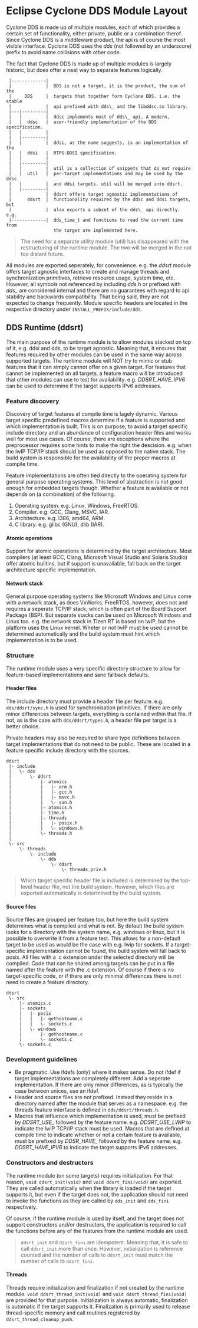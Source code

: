 # Eclipse Cyclone DDS Module Layout

Cyclone DDS is made up of multiple modules, each of which provides a certain
set of functionality, either private, public or a combination therof. Since
Cyclone DDS is a middleware product, the api is of course the most visible
interface. Cyclone DDS uses the *dds* (not followed by an underscore) prefix
to avoid name collisions with other code.

The fact that Cyclone DDS is made up of multiple modules is largely historic,
but does offer a neat way to separate features logically.

     |-------------|
     |             |  DDS is not a target, it is the product, the sum of the
     |     DDS     |  targets that together form Cyclone DDS. i.e. the stable
     |             |  api prefixed with dds\_ and the libddsc.so library.
     |---|---------|
     |   |         |  ddsc implements most of dds\_ api. A modern,
     |   |  ddsc   |  user-friendly implementation of the DDS specification.
     |   |         |
     |   |---------|
     |   |         |  ddsi, as the name suggests, is an implementation of the
     |   |  ddsi   |  RTPS-DDSI specification.
     |   |         |
     |   |---------|
     |   |         |  util is a collection of snippets that do not require
     |   |  util   |  per-target implementations and may be used by the ddsc
     |   |         |  and ddsi targets. util will be merged into ddsrt.
     |   |---------|
     |             |  ddsrt offers target agnostic implementations of
     |      ddsrt  |  functionality required by the ddsc and ddsi targets, but
     |             |  also exports a subset of the dds\_ api directly. e.g.
     |-------------|  dds_time_t and functions to read the current time from
                      the target are implemented here.

> The need for a separate utility module (util) has disappeared with the
> restructuring of the runtime module. The two will be merged in the not too
> distant future.

All modules are exported seperately, for convenience. e.g. the *ddsrt* module
offers target agnostic interfaces to create and manage threads and
synchronization primitives, retrieve resource usage, system time, etc.
However, all symbols not referenced by including *dds.h* or prefixed with
*dds_* are considered internal and there are no guarantees with regard to api
stability and backwards compatibility. That being said, they are not expected
to change frequently. Module specific headers are located in the respective
directory under `INSTALL_PREFIX/include/dds`.


## DDS Runtime (ddsrt)
The main purpose of the runtime module is to allow modules stacked on top of
it, e.g. ddsi and dds, to be target agnostic. Meaning that, it ensures that
features required by other modules can be used in the same way across supported
targets. The runtime module will NOT try to mimic or stub features that it can
simply cannot offer on a given target. For features that cannot be implemented
on all targets, a feature macro will be introduced that other modules can use
to test for availability. e.g. *DDSRT_HAVE_IPV6* can be used to determine if
the target supports IPv6 addresses.


### Feature discovery
Discovery of target features at compile time is lagely dynamic. Various target
specific predefined macros determine if a feature is supported and which
implementation is built. This is on purpose, to avoid a target specific
include directory and an abundance of configuration header files and works
well for most use cases. Of course, there are exceptions where the preprocessor
requires some hints to make the right the descision. e.g. when the lwIP TCP/IP
stack should be used as opposed to the native stack. The build system is
responsible for the availability of the proper macros at compile time.

Feature implementations are often tied directly to the operating system for
general purpose operating systems. This level of abstraction is not good
enough for embedded targets though. Whether a feature is available or not
depends on (a combination) of the following.

1. Operating system. e.g. Linux, Windows, FreeRTOS.
2. Compiler. e.g. GCC, Clang, MSVC, IAR.
3. Architecture. e.g. i386, amd64, ARM.
4. C library. e.g. glibc (GNU), dlib (IAR).

#### Atomic operations
Support for atomic operations is determined by the target architecture. Most
compilers (at least GCC, Clang, Microsoft Visual Studio and Solaris Studio)
offer atomic builtins, but if support is unavailable, fall back on the
target architecture specific implementation.

#### Network stack
General purpose operating systems like Microsoft Windows and Linux come with
a network stack, as does VxWorks. FreeRTOS, however, does not and requires a
seperate TCP/IP stack, which is often part of the Board Support Package (BSP).
But separate stacks can be used on Microsoft Windows and Linux too. e.g. the
network stack in Tizen RT is based on lwIP, but the platform uses the Linux
kernel. Wheter or not lwIP must be used cannot be determined automatically and
the build system must hint which implementation is to be used.


### Structure
The runtime module uses a very specific directory structure to allow for
feature-based implementations and sane fallback defaults.

#### Header files
The include directory must provide a header file per feature. e.g.
`dds/ddsrt/sync.h` is used for synchronisation primitives. If there are
only minor differences between targets, everything is contained within
that file. If not, as is the case with `dds/ddsrt/types.h`, a header file per
target is a better choice.

Private headers may also be required to share type definitions between target
implementations that do not need to be public. These are located in a feature
specific include directory with the sources.

    ddsrt
     |- include
     |   \- dds
     |       \- ddsrt
     |           |- atomics
     |           |   |- arm.h
     |           |   |- gcc.h
     |           |   |- msvc.h
     |           |   \- sun.h
     |           |- atomics.h
     |           |- time.h
     |           |- threads
     |           |   |- posix.h
     |           |   \- windows.h
     |           \- threads.h
     |
     \- src
         \- threads
             \- include
                 \- dds
                     \- ddsrt
                         \- threads_priv.h

> Which target specific header file is included is determined by the top-level 
> header file, not the build system. However, which files are exported 
> automatically is determined by the build system.

#### Source files
Source files are grouped per feature too, but here the build system determines
what is compiled and what is not. By default the build system looks for a
directory with the system name, e.g. windows or linux, but it is possible to
overwrite it from a feature test. This allows for a non-default target to be
used as would be the case with e.g. lwip for sockets. If a target-specific
implementation cannot be found, the build system will fall back to posix. All
files with a .c extension under the selected directory will be compiled. Code
that can be shared among targets can be put in a file named after the feature
with the .c extension. Of course if there is no target-specific code, or if
there are only minimal differences there is not need to create a feature
directory.

    ddsrt
     \- src
         |- atomics.c
         |- sockets
         |   |- posix
         |   |   |- gethostname.c
         |   |   \- sockets.c
         |   \- windows
         |       |- gethostname.c
         |       \- sockets.c
         \- sockets.c

### Development guidelines
* Be pragmatic. Use ifdefs (only) where it makes sense. Do not ifdef if target
  implementations are completely different. Add a seperate implementation. If
  there are only minor differences, as is typically the case between unices,
  use an ifdef.
* Header and source files are not prefixed. Instead they reside in a directory
  named after the module that serves as a namespace. e.g. the threads feature
  interface is defined in `dds/ddsrt/threads.h`.
* Macros that influence which implementation is used, must be prefixed by
  *DDSRT_USE_* followed by the feature name. e.g. *DDSRT_USE_LWIP* to indicate
  the lwIP TCP/IP stack must be used. Macros that are defined at compile time
  to indicate whether or not a certain feature is available, must be prefixed
  by *DDSR_HAVE_* followed by the feature name. e.g. *DDSRT_HAVE_IPV6* to
  indicate the target supports IPv6 addresses.

### Constructors and destructors
The runtime module (on some targets) requires initialization. For that reason,
`void ddsrt_init(void)` and `void ddsrt_fini(void)` are exported. They are
called automatically when the library is loaded if the target supports it, but
even if the target does not, the application should not need to invoke the
functions as they are called by `dds_init` and `dds_fini` respectively.

Of course, if the runtime module is used by itself, and the target does not
support constructors and/or destructors, the application is required to call
the functions before any of the features from the runtime module are used.

> `ddsrt_init` and `ddsrt_fini` are idempotent. Meaning that, it is safe to
> call `ddsrt_init` more than once. However, initialization is reference
> counted and the number of calls to `ddsrt_init` must match the number of
> calls to `ddsrt_fini`.

#### Threads
Threads require initialization and finalization if not created by the runtime
module. `void ddsrt_thread_init(void)` and `void ddsrt_thread_fini(void)` are
provided for that purpose. Initialization is always automatic, finalization is
automatic if the target supports it. Finalization is primarily used to release
thread-specific memory and call routines registered by
`ddsrt_thread_cleanup_push`.

